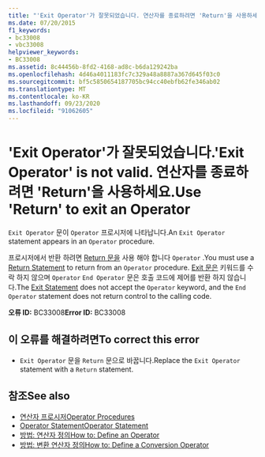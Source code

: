 ```yaml
---
title: "'Exit Operator'가 잘못되었습니다. 연산자를 종료하려면 'Return'을 사용하세요."
ms.date: 07/20/2015
f1_keywords:
- bc33008
- vbc33008
helpviewer_keywords:
- BC33008
ms.assetid: 8c44456b-8fd2-4168-ad8c-b6da129242ba
ms.openlocfilehash: 4d46a4011183fc7c329a48a8887a367d645f03c0
ms.sourcegitcommit: bf5c5850654187705bc94cc40ebfb62fe346ab02
ms.translationtype: MT
ms.contentlocale: ko-KR
ms.lasthandoff: 09/23/2020
ms.locfileid: "91062605"
---
```

# <a name="exit-operator-is-not-valid-use-return-to-exit-an-operator"></a><span data-ttu-id="dc74b-103">'Exit Operator'가 잘못되었습니다.</span><span class="sxs-lookup"><span data-stu-id="dc74b-103">'Exit Operator' is not valid.</span></span> <span data-ttu-id="dc74b-104">연산자를 종료하려면 'Return'을 사용하세요.</span><span class="sxs-lookup"><span data-stu-id="dc74b-104">Use 'Return' to exit an Operator</span></span>

<span data-ttu-id="dc74b-105">`Exit Operator` 문이 `Operator` 프로시저에 나타납니다.</span><span class="sxs-lookup"><span data-stu-id="dc74b-105">An `Exit Operator` statement appears in an `Operator` procedure.</span></span>  
  
 <span data-ttu-id="dc74b-106">프로시저에서 반환 하려면 [Return 문을](../language-reference/statements/return-statement.md) 사용 해야 합니다 `Operator` .</span><span class="sxs-lookup"><span data-stu-id="dc74b-106">You must use a [Return Statement](../language-reference/statements/return-statement.md) to return from an `Operator` procedure.</span></span> <span data-ttu-id="dc74b-107">[Exit 문은](../language-reference/statements/exit-statement.md) 키워드를 수락 하지 않으며 `Operator` `End Operator` 문은 호출 코드에 제어를 반환 하지 않습니다.</span><span class="sxs-lookup"><span data-stu-id="dc74b-107">The [Exit Statement](../language-reference/statements/exit-statement.md) does not accept the `Operator` keyword, and the `End Operator` statement does not return control to the calling code.</span></span>  
  
 <span data-ttu-id="dc74b-108">**오류 ID:** BC33008</span><span class="sxs-lookup"><span data-stu-id="dc74b-108">**Error ID:** BC33008</span></span>  
  
## <a name="to-correct-this-error"></a><span data-ttu-id="dc74b-109">이 오류를 해결하려면</span><span class="sxs-lookup"><span data-stu-id="dc74b-109">To correct this error</span></span>  
  
- <span data-ttu-id="dc74b-110">`Exit Operator` 문을 `Return` 문으로 바꿉니다.</span><span class="sxs-lookup"><span data-stu-id="dc74b-110">Replace the `Exit Operator` statement with a `Return` statement.</span></span>  
  
## <a name="see-also"></a><span data-ttu-id="dc74b-111">참조</span><span class="sxs-lookup"><span data-stu-id="dc74b-111">See also</span></span>

- [<span data-ttu-id="dc74b-112">연산자 프로시저</span><span class="sxs-lookup"><span data-stu-id="dc74b-112">Operator Procedures</span></span>](../programming-guide/language-features/procedures/operator-procedures.md)
- [<span data-ttu-id="dc74b-113">Operator Statement</span><span class="sxs-lookup"><span data-stu-id="dc74b-113">Operator Statement</span></span>](../language-reference/statements/operator-statement.md)
- [<span data-ttu-id="dc74b-114">방법: 연산자 정의</span><span class="sxs-lookup"><span data-stu-id="dc74b-114">How to: Define an Operator</span></span>](../programming-guide/language-features/procedures/how-to-define-an-operator.md)
- [<span data-ttu-id="dc74b-115">방법: 변환 연산자 정의</span><span class="sxs-lookup"><span data-stu-id="dc74b-115">How to: Define a Conversion Operator</span></span>](../programming-guide/language-features/procedures/how-to-define-a-conversion-operator.md)
